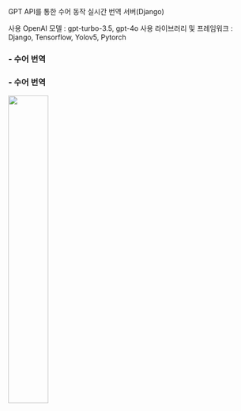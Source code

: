 GPT API를 통한 수어 동작 실시간 번역 서버(Django)

사용 OpenAI  모델 : gpt-turbo-3.5, gpt-4o
사용 라이브러리 및 프레임워크 : Django, Tensorflow, Yolov5, Pytorch

### - 수어 번역
    
    
### - 수어 번역
<img src="https://github.com/user-attachments/assets/a65feaab-fdb6-4e59-839e-ad059a19eae9" width="40%">
